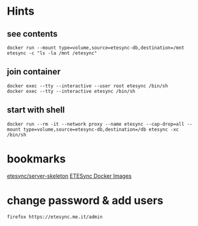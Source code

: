 # Hints
## see contents
	docker run --mount type=volume,source=etesync-db,destination=/mnt etesync -c "ls -la /mnt /etesync"
## join container
	docker exec --tty --interactive --user root etesync /bin/sh
	docker exec --tty --interactive etesync /bin/sh
## start with shell
	docker run --rm -it --network proxy --name etesync --cap-drop=all --mount type=volume,source=etesync-db,destination=/db etesync -xc /bin/sh
# bookmarks
[etesync/server-skeleton](https://github.com/etesync/server-skeleton)
[ETESync Docker Images](https://github.com/victor-rds/docker-etesync)
# change password & add users
	firefox https://etesync.me.it/admin
